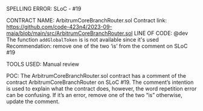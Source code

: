 SPELLING ERROR: SLoC - #19

CONTRACT NAME: ArbitrumCoreBranchRouter.sol
Contract link: https://github.com/code-423n4/2023-09-maia/blob/main/src/ArbitrumCoreBranchRouter.sol
LINE OF CODE:   @dev    The function `addGlobalToken` is is not available since it's used
Recommendation: remove one of the two ‘is’ from the comment on SLoC #19

TOOLS USED: Manual review

POC: The ArbitrumCoreBranchRouter.sol contract has a comment of the contract ArbitrumCoreBranchRouter on SLoC #19. The comment’s intention is used to explain what the contract does, however, the word repetition error can be confusing. If it’s an error, remove one of the two “is” otherwise, update the comment.
